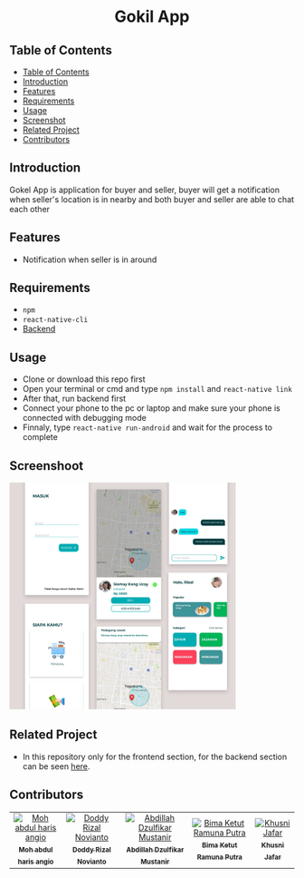 <div align=center>
    <h1>Gokil App</h1>
</div>

## Table of Contents

- [Table of Contents](#Table-of-Contents)
- [Introduction](#Introduction)
- [Features](#Features)
- [Requirements](#Requirements)
- [Usage](#Usage)
- [Screenshot](#Screenshot)
- [Related Project](#Related-Project)
- [Contributors](#Contributors)

## Introduction


Gokel App is application for buyer and seller, buyer will get a notification when seller's location is in nearby and both buyer and seller are able to chat each other

## Features

- Notification when seller is in around

## Requirements

- `npm`
- `react-native-cli`
- [Backend]()

## Usage

- Clone or download this repo first
- Open your terminal or cmd and type `npm install` and `react-native link`
- After that, run backend first
- Connect your phone to the pc or laptop and make sure your phone is connected with debugging mode
- Finnaly, type `react-native run-android` and wait for the process to complete

## Screenshoot

<img src="src/images/home.jpeg" width="400px;" alt="X"/>

  
## Related Project
 
* In this repository only for the frontend section, for the backend section can be seen [here]().

## Contributors
<center>
  <table>
    <tr>
      <td align="center">
        <a href="https://github.com/ayiangio">
          <img width="100" src="https://avatars2.githubusercontent.com/u/15377357?s=400&v=4" alt="Moh abdul haris angio"><br/>
          <sub><b>Moh abdul haris angio</b></sub>
        </a>
      </td>
      <td align="center">
        <a href="https://github.com/Drzaln">
          <img width="100" src="https://avatars2.githubusercontent.com/u/33492469?s=400&v=4" alt="Doddy Rizal Novianto"><br/>
          <sub><b>Doddy Rizal Novianto</b></sub>
        </a>
      </td>
      <td align="center">
        <a href="https://github.com/abdillahtop">
          <img width="100" src="https://avatars2.githubusercontent.com/u/50162090?s=400&v=4" alt="Abdillah Dzulfikar Mustanir"><br/>
          <sub><b>Abdillah Dzulfikar Mustanir</b></sub>
        </a>
      </td>
      <td align="center">
        <a href="https://github.com/bimtut">
          <img width="100" src="https://avatars1.githubusercontent.com/u/37969013?s=400&v=4" alt="Bima Ketut Ramuna Putra"><br/>
          <sub><b>Bima Ketut Ramuna Putra</b></sub>
        </a>
      </td>
      <td align="center">
        <a href="https://github.com/Khusnijafar">
          <img width="100" src="https://avatars3.githubusercontent.com/u/44925089?s=460&v=4" alt="Khusni Jafar"><br/>
          <sub><b>Khusni Jafar</b></sub>
        </a>
      </td>
    </tr>
  </table>
</center>
